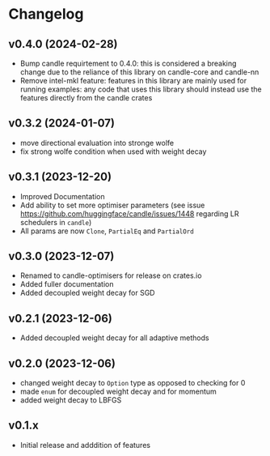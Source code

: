 # Changelog

## v0.4.0 (2024-02-28)

* Bump candle requirtement to 0.4.0: this is considered a breaking change due to the reliance of this library on candle-core and candle-nn
* Remove intel-mkl feature: features in this library are mainly used for running examples: any code that uses this library should instead use the features directly from the candle crates

## v0.3.2 (2024-01-07)

* move directional evaluation into stronge wolfe
* fix strong wolfe condition when used with weight decay

## v0.3.1 (2023-12-20)

* Improved Documentation
* Add ability to set more optimiser parameters (see issue <https://github.com/huggingface/candle/issues/1448> regarding LR schedulers in `candle`)
* All params are now `Clone`, `PartialEq` and `PartialOrd`

## v0.3.0 (2023-12-07)

* Renamed to candle-optimisers for release on crates.io
* Added fuller documentation
* Added decoupled weight decay for SGD

## v0.2.1 (2023-12-06)

* Added decoupled weight decay for all adaptive methods

## v0.2.0 (2023-12-06)

* changed weight decay to `Option` type as opposed to checking for 0
* made `enum` for decoupled weight decay and for momentum
* added weight decay to LBFGS

## v0.1.x

* Initial release and adddition of features
